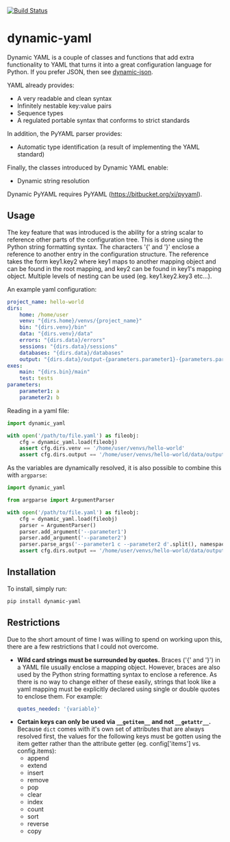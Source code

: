 [![Build Status](https://travis-ci.org/childsish/dynamic-yaml.svg?branch=master)](https://travis-ci.org/childsish/dynamic-yaml)

dynamic-yaml
============

Dynamic YAML is a couple of classes and functions that add extra functionality to YAML that turns it into a great configuration language for Python. If you prefer JSON, then see [dynamic-json][dynamic-json].

YAML already provides:

* A very readable and clean syntax
* Infinitely nestable key:value pairs
* Sequence types
* A regulated portable syntax that conforms to strict standards

In addition, the PyYAML parser provides:

* Automatic type identification (a result of implementing the YAML standard)

Finally, the classes introduced by Dynamic YAML enable:

* Dynamic string resolution

Dynamic PyYAML requires PyYAML (https://bitbucket.org/xi/pyyaml).

Usage
-----
The key feature that was introduced is the ability for a string scalar to reference other parts of the configuration tree. This is done using the Python string formatting syntax. The characters '{' and '}' enclose a reference to another entry in the configuration structure. The reference takes the form key1.key2 where key1 maps to another mapping object and can be found in the root mapping, and key2 can be found in key1's mapping object. Multiple levels of nesting can be used (eg. key1.key2.key3 etc...).

An example yaml configuration:
```yaml
project_name: hello-world
dirs:
    home: /home/user
    venv: "{dirs.home}/venvs/{project_name}"
    bin: "{dirs.venv}/bin"
    data: "{dirs.venv}/data"
    errors: "{dirs.data}/errors"
    sessions: "{dirs.data}/sessions"
    databases: "{dirs.data}/databases"
    output: "{dirs.data}/output-{parameters.parameter1}-{parameters.parameter2}"
exes:
    main: "{dirs.bin}/main"
    test: tests
parameters:
    parameter1: a
    parameter2: b
```

Reading in a yaml file:

```python
import dynamic_yaml

with open('/path/to/file.yaml') as fileobj:
    cfg = dynamic_yaml.load(fileobj)
    assert cfg.dirs.venv == '/home/user/venvs/hello-world'
    assert cfg.dirs.output == '/home/user/venvs/hello-world/data/output-a-b'
```

As the variables are dynamically resolved, it is also possible to combine this with `argparse`:

```python
import dynamic_yaml

from argparse import ArgumentParser

with open('/path/to/file.yaml') as fileobj:
    cfg = dynamic_yaml.load(fileobj)
    parser = ArgumentParser()
    parser.add_argument('--parameter1')
    parser.add_argument('--parameter2')
    parser.parse_args('--parameter1 c --parameter2 d'.split(), namespace=cfg.parameters)
    assert cfg.dirs.output == '/home/user/venvs/hello-world/data/output-c-d'
```

Installation
------------

To install, simply run:

```bash
pip install dynamic-yaml
```

Restrictions
------------

Due to the short amount of time I was willing to spend on working upon this, there are a few restrictions that I could not overcome.

* **Wild card strings must be surrounded by quotes.**
Braces ('{' and '}') in a YAML file usually enclose a mapping object.
However, braces are also used by the Python string formatting syntax to enclose a reference.
As there is no way to change either of these easily, strings that look like a yaml mapping must be explicitly declared using single or double quotes to enclose them.
For example:
  ```yaml
  quotes_needed: '{variable}'
  ```
* **Certain keys can only be used via `__getitem__` and not `__getattr__`.**
Because `dict` comes with it's own set of attributes that are always resolved first, the values for the following keys must be gotten using the item getter rather than the attribute getter (eg. config['items'] vs. config.items):
  * append
  * extend
  * insert
  * remove
  * pop
  * clear
  * index
  * count
  * sort
  * reverse
  * copy 

[dynamic-json]: https://github.com/childsish/dynamic-json
